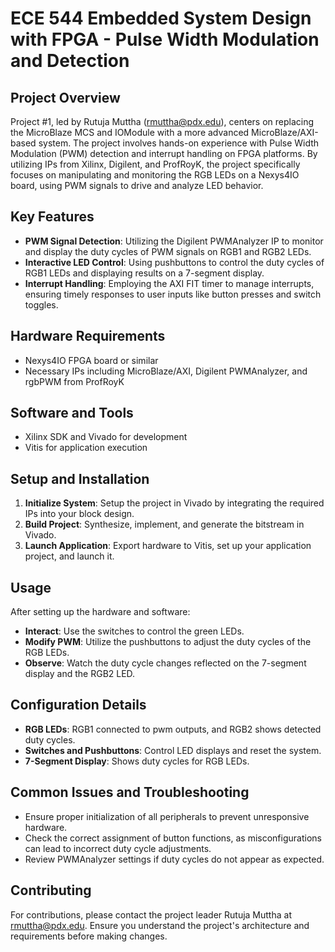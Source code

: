 # ECE 544 Embedded System Design with FPGA - Pulse Width Modulation and Detection

## Project Overview

Project #1, led by Rutuja Muttha (rmuttha@pdx.edu), centers on replacing the MicroBlaze MCS and IOModule with a more advanced MicroBlaze/AXI-based system. The project involves hands-on experience with Pulse Width Modulation (PWM) detection and interrupt handling on FPGA platforms. By utilizing IPs from Xilinx, Digilent, and ProfRoyK, the project specifically focuses on manipulating and monitoring the RGB LEDs on a Nexys4IO board, using PWM signals to drive and analyze LED behavior.

## Key Features

- **PWM Signal Detection**: Utilizing the Digilent PWMAnalyzer IP to monitor and display the duty cycles of PWM signals on RGB1 and RGB2 LEDs.
- **Interactive LED Control**: Using pushbuttons to control the duty cycles of RGB1 LEDs and displaying results on a 7-segment display.
- **Interrupt Handling**: Employing the AXI FIT timer to manage interrupts, ensuring timely responses to user inputs like button presses and switch toggles.

## Hardware Requirements

- Nexys4IO FPGA board or similar
- Necessary IPs including MicroBlaze/AXI, Digilent PWMAnalyzer, and rgbPWM from ProfRoyK

## Software and Tools

- Xilinx SDK and Vivado for development
- Vitis for application execution

## Setup and Installation

1. **Initialize System**: Setup the project in Vivado by integrating the required IPs into your block design.
2. **Build Project**: Synthesize, implement, and generate the bitstream in Vivado.
3. **Launch Application**: Export hardware to Vitis, set up your application project, and launch it.

## Usage

After setting up the hardware and software:
- **Interact**: Use the switches to control the green LEDs.
- **Modify PWM**: Utilize the pushbuttons to adjust the duty cycles of the RGB LEDs.
- **Observe**: Watch the duty cycle changes reflected on the 7-segment display and the RGB2 LED.

## Configuration Details

- **RGB LEDs**: RGB1 connected to pwm outputs, and RGB2 shows detected duty cycles.
- **Switches and Pushbuttons**: Control LED displays and reset the system.
- **7-Segment Display**: Shows duty cycles for RGB LEDs.

## Common Issues and Troubleshooting

- Ensure proper initialization of all peripherals to prevent unresponsive hardware.
- Check the correct assignment of button functions, as misconfigurations can lead to incorrect duty cycle adjustments.
- Review PWMAnalyzer settings if duty cycles do not appear as expected.

## Contributing

For contributions, please contact the project leader Rutuja Muttha at rmuttha@pdx.edu. Ensure you understand the project's architecture and requirements before making changes.

